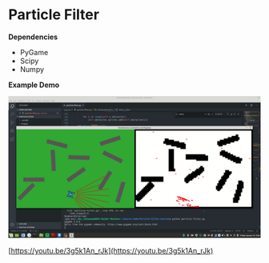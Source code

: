 # Particle Filter

**Dependencies**
* PyGame
* Scipy
* Numpy

**Example Demo**

![Demo](/images/demo.gif)

[https://youtu.be/3g5k1An_rJk](https://youtu.be/3g5k1An_rJk)